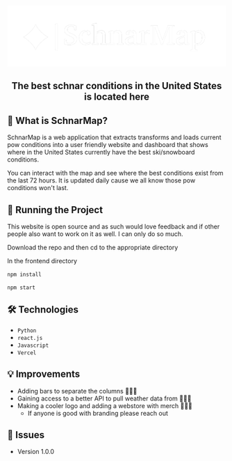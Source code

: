 ![GitHub Logo](https://github.com/shayonkeating/schnarmap/blob/main/frontend/schnar_map/public/logo.png)
<h2 align="center">
  The best schnar conditions in the United States is located here
</h2>
</p>

## 🚀 What is SchnarMap?

SchnarMap is a web application that extracts transforms and loads current pow conditions into a user friendly website and dashboard that shows where in the United States currently have the best ski/snowboard conditions.

You can interact with the map and see where the best conditions exist from the last 72 hours. It is updated daily cause we all know those pow conditions won't last.


## 🚦 Running the Project

This website is open source and as such would love feedback and if other people also want to work on it as well. I can only do so much.

Download the repo and then cd to the appropriate directory

In the frontend directory

```shell
npm install
```

```shell
npm start
```

## 🛠️ Technologies

- `Python`
- `react.js`
- `Javascript`
- `Vercel`

## 💡 Improvements

- Adding bars to separate the columns 🧑🏻‍💻
- Gaining access to a better API to pull weather data from 🧑🏻‍💻
- Making a cooler logo and adding a webstore with merch 🧑🏻‍💻
  * If anyone is good with branding please reach out

## 🐞 Issues

- Version 1.0.0
